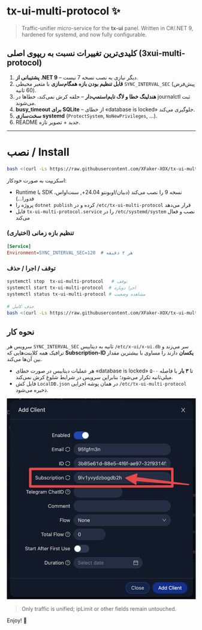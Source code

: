 # tx-ui-multi-protocol ✨

> Traffic-unifier micro-service for the **tx-ui** panel. Written in C#/.NET 9, hardened for systemd, and now fully configurable.

## کلیدی‌‌ترین تغییرات نسبت به ریپوی اصلی (3xui-multi-protocol)

1. **پشتیبانی از .NET 9** – دیگر نیازی به نصب نسخه 7 نیست.
2. **قابل تنظیم بودن بازه همگام‌سازی** با متغیر محیطی `SYNC_INTERVAL_SEC` (پیش‌فرض 60 ثانیه).
3. **هندلینگ خطا و لاگ تایم‌استمپ‌دار** – حلقه کرش نمی‌کند، خطاها در journalctl ثبت می‌شوند.
4. **busy_timeout برای SQLite** – از خطای «database is locked» جلوگیری می‌کند.
5. **سخت‌سازی systemd** (`ProtectSystem`, `NoNewPrivileges`, …).
6. README جدید + تصویر تازه.

---

# نصب / Install

```bash
bash <(curl -Ls https://raw.githubusercontent.com/XFaker-XOX/tx-ui-multi-protocol/master/install.sh)
```

اسکریپت به صورت خودکار:

- Runtime یا SDK نسخه 9 را نصب می‌کند (دبیان/اوبونتو 24.04+, سنت‌اواس، فدورا...)
- پروژه را `dotnet publish` کرده و در ‎`/etc/tx-ui-multi-protocol`‎ قرار می‌دهد
- فایل ‎`tx-ui-multi-protocol.service`‎ را در ‎`/etc/systemd/system`‎ نصب و فعال می‌کند

### تنظیم بازه زمانی (اختیاری)

```ini
[Service]
Environment=SYNC_INTERVAL_SEC=120  # هر ۲ دقیقه
```

### توقف / اجرا / حذف

```bash
systemctl stop  tx-ui-multi-protocol   # توقف
systemctl start tx-ui-multi-protocol  # اجرا دوباره
systemctl status tx-ui-multi-protocol # مشاهده وضعیت

# حذف کامل
bash <(curl -Ls https://raw.githubusercontent.com/XFaker-XOX/tx-ui-multi-protocol/master/unistall.sh)
```

## نحوه کار

سرویس هر `SYNC_INTERVAL_SEC` ثانیه به دیتابیس ‎`/etc/x-ui/x-ui.db`‎ سر می‌زند و ترافیک همه کلاینت‌هایی که **Subscription-ID یکسان** دارند را مساوی با بیشترین مقدار بین آن‌ها می‌کند.

* هر عملیات دیتابیس در صورت خطای «database is locked» تا **۳ بار** با فاصله ۵۰۰ میلی‌ثانیه تکرار می‌شود؛ بنابراین سرویس در شرایط شلوغ کرش نمی‌کند.
* فایل کش `LocalDB.json` در همان پوشه اجرایی ‎`/etc/tx-ui-multi-protocol`‎ ذخیره می‌شود.

![subscription](subscription-img.png)

> Only traffic is unified; ipLimit or other fields remain untouched.

Enjoy! 🎉

